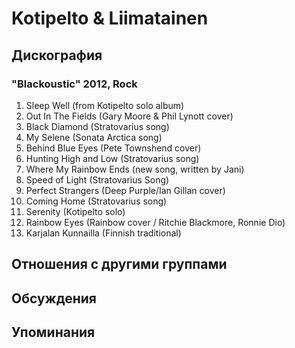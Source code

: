 # Kotipelto & Liimatainen



## Дискография

### "Blackoustic" 2012, Rock

01. Sleep Well (from Kotipelto solo album)
02. Out In The Fields (Gary Moore & Phil Lynott cover)
03. Black Diamond (Stratovarius song)
04. My Selene (Sonata Arctica song)
05. Behind Blue Eyes (Pete Townshend cover)
06. Hunting High and Low (Stratovarius song)
07. Where My Rainbow Ends (new song, written by Jani)
08. Speed of Light (Stratovarius Song)
09. Perfect Strangers (Deep Purple/Ian Gillan cover)
10. Coming Home (Stratovarius song)
11. Serenity (Kotipelto solo)
12. Rainbow Eyes (Rainbow cover / Ritchie Blackmore, Ronnie Dio)
13. Karjalan Kunnailla (Finnish traditional)


## Отношения с другими группами


## Обсуждения


## Упоминания

